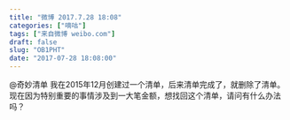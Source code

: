 ```yaml
---
title: "微博 2017.7.28 18:08"
categories: ["嘀咕"]
tags: ["来自微博 weibo.com"]
draft: false
slug: "OB1PHT"
date: "2017-07-28 18:08:00"
---
```


<p>@奇妙清单 我在2015年12月创建过一个清单，后来清单完成了，就删除了清单。现在因为特别重要的事情涉及到一大笔金额，想找回这个清单，请问有什么办法吗？ ​​​​</p>
